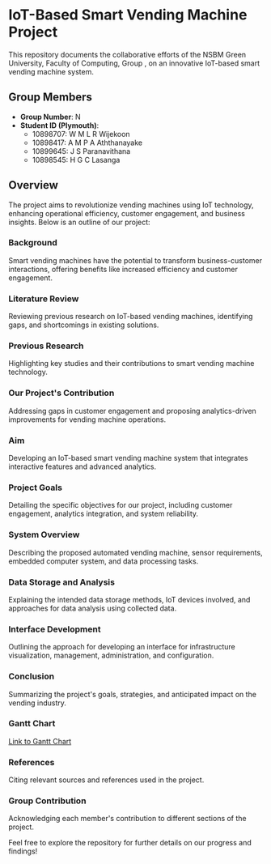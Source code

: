 # IoT-Based Smart Vending Machine Project

This repository documents the collaborative efforts of the NSBM Green University, Faculty of Computing, Group <PUSL2022>, on an innovative IoT-based smart vending machine system.

## Group Members
- **Group Number**: N
- **Student ID (Plymouth)**:
  - 10898707: W M L R Wijekoon
  - 10898417: A M P A Aththanayake
  - 10899645: J S Paranavithana
  - 10898545: H G C Lasanga

## Overview
The project aims to revolutionize vending machines using IoT technology, enhancing operational efficiency, customer engagement, and business insights. Below is an outline of our project:

### Background
Smart vending machines have the potential to transform business-customer interactions, offering benefits like increased efficiency and customer engagement.

### Literature Review
Reviewing previous research on IoT-based vending machines, identifying gaps, and shortcomings in existing solutions.

### Previous Research
Highlighting key studies and their contributions to smart vending machine technology.

### Our Project's Contribution
Addressing gaps in customer engagement and proposing analytics-driven improvements for vending machine operations.

### Aim
Developing an IoT-based smart vending machine system that integrates interactive features and advanced analytics.

### Project Goals
Detailing the specific objectives for our project, including customer engagement, analytics integration, and system reliability.

### System Overview
Describing the proposed automated vending machine, sensor requirements, embedded computer system, and data processing tasks.

### Data Storage and Analysis
Explaining the intended data storage methods, IoT devices involved, and approaches for data analysis using collected data.

### Interface Development
Outlining the approach for developing an interface for infrastructure visualization, management, administration, and configuration.

### Conclusion
Summarizing the project's goals, strategies, and anticipated impact on the vending industry.

### Gantt Chart
[Link to Gantt Chart](https://drive.google.com/file/d/1wWoEJNJOlDFlRdDJSpflpawd5Yts7l-N/view?usp=sharing)

### References
Citing relevant sources and references used in the project.

### Group Contribution
Acknowledging each member's contribution to different sections of the project.

Feel free to explore the repository for further details on our progress and findings!
